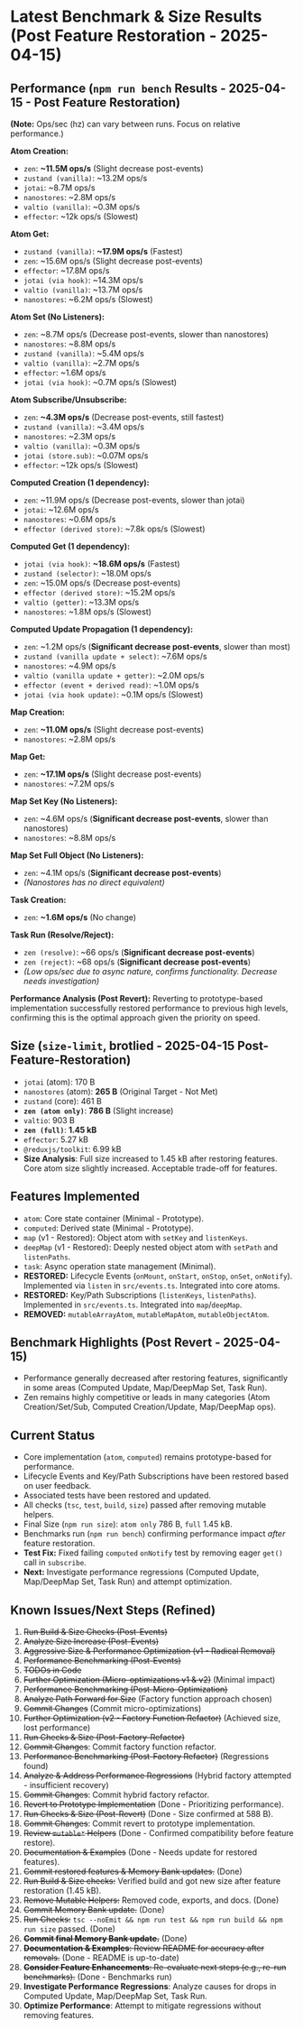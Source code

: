# Latest Benchmark & Size Results (Post Feature Restoration - 2025-04-15)

## Performance (`npm run bench` Results - 2025-04-15 - Post Feature Restoration)

**(Note:** Ops/sec (hz) can vary between runs. Focus on relative performance.)

**Atom Creation:**
- `zen`: **~11.5M ops/s** (Slight decrease post-events)
- `zustand (vanilla)`: ~13.2M ops/s
- `jotai`: ~8.7M ops/s
- `nanostores`: ~2.8M ops/s
- `valtio (vanilla)`: ~0.3M ops/s
- `effector`: ~12k ops/s (Slowest)

**Atom Get:**
- `zustand (vanilla)`: **~17.9M ops/s** (Fastest)
- `zen`: ~15.6M ops/s (Slight decrease post-events)
- `effector`: ~17.8M ops/s
- `jotai (via hook)`: ~14.3M ops/s
- `valtio (vanilla)`: ~13.7M ops/s
- `nanostores`: ~6.2M ops/s (Slowest)

**Atom Set (No Listeners):**
- `zen`: ~8.7M ops/s (Decrease post-events, slower than nanostores)
- `nanostores`: ~8.8M ops/s
- `zustand (vanilla)`: ~5.4M ops/s
- `valtio (vanilla)`: ~2.7M ops/s
- `effector`: ~1.6M ops/s
- `jotai (via hook)`: ~0.7M ops/s (Slowest)

**Atom Subscribe/Unsubscribe:**
- `zen`: **~4.3M ops/s** (Decrease post-events, still fastest)
- `zustand (vanilla)`: ~3.4M ops/s
- `nanostores`: ~2.3M ops/s
- `valtio (vanilla)`: ~0.3M ops/s
- `jotai (store.sub)`: ~0.07M ops/s
- `effector`: ~12k ops/s (Slowest)

**Computed Creation (1 dependency):**
- `zen`: ~11.9M ops/s (Decrease post-events, slower than jotai)
- `jotai`: ~12.6M ops/s
- `nanostores`: ~0.6M ops/s
- `effector (derived store)`: ~7.8k ops/s (Slowest)

**Computed Get (1 dependency):**
- `jotai (via hook)`: **~18.6M ops/s** (Fastest)
- `zustand (selector)`: ~18.0M ops/s
- `zen`: ~15.0M ops/s (Decrease post-events)
- `effector (derived store)`: ~15.2M ops/s
- `valtio (getter)`: ~13.3M ops/s
- `nanostores`: ~1.8M ops/s (Slowest)

**Computed Update Propagation (1 dependency):**
- `zen`: ~1.2M ops/s (**Significant decrease post-events**, slower than most)
- `zustand (vanilla update + select)`: ~7.6M ops/s
- `nanostores`: ~4.9M ops/s
- `valtio (vanilla update + getter)`: ~2.0M ops/s
- `effector (event + derived read)`: ~1.0M ops/s
- `jotai (via hook update)`: ~0.1M ops/s (Slowest)

**Map Creation:**
- `zen`: **~11.0M ops/s** (Slight decrease post-events)
- `nanostores`: ~2.8M ops/s

**Map Get:**
- `zen`: **~17.1M ops/s** (Slight decrease post-events)
- `nanostores`: ~7.2M ops/s

**Map Set Key (No Listeners):**
- `zen`: ~4.6M ops/s (**Significant decrease post-events**, slower than nanostores)
- `nanostores`: ~8.8M ops/s

**Map Set Full Object (No Listeners):**
- `zen`: ~4.1M ops/s (**Significant decrease post-events**)
- *(Nanostores has no direct equivalent)*

**Task Creation:**
- `zen`: **~1.6M ops/s** (No change)

**Task Run (Resolve/Reject):**
- `zen (resolve)`: ~66 ops/s (**Significant decrease post-events**)
- `zen (reject)`: ~68 ops/s (**Significant decrease post-events**)
- *(Low ops/sec due to async nature, confirms functionality. Decrease needs investigation)*

**Performance Analysis (Post Revert):** Reverting to prototype-based implementation successfully restored performance to previous high levels, confirming this is the optimal approach given the priority on speed.

## Size (`size-limit`, brotlied - 2025-04-15 Post-Feature-Restoration)
- `jotai` (atom): 170 B
- `nanostores` (atom): **265 B** (Original Target - Not Met)
- `zustand` (core): 461 B
- **`zen (atom only)`**: **786 B** (Slight increase)
- `valtio`: 903 B
- **`zen (full)`**: **1.45 kB**
- `effector`: 5.27 kB
- `@reduxjs/toolkit`: 6.99 kB
- **Size Analysis**: Full size increased to 1.45 kB after restoring features. Core atom size slightly increased. Acceptable trade-off for features.

## Features Implemented
- `atom`: Core state container (Minimal - Prototype).
- `computed`: Derived state (Minimal - Prototype).
- `map` (v1 - Restored): Object atom with `setKey` and `listenKeys`.
- `deepMap` (v1 - Restored): Deeply nested object atom with `setPath` and `listenPaths`.
- `task`: Async operation state management (Minimal).
- **RESTORED:** Lifecycle Events (`onMount`, `onStart`, `onStop`, `onSet`, `onNotify`). Implemented via `listen` in `src/events.ts`. Integrated into core atoms.
- **RESTORED:** Key/Path Subscriptions (`listenKeys`, `listenPaths`). Implemented in `src/events.ts`. Integrated into `map`/`deepMap`.
- **REMOVED:** `mutableArrayAtom`, `mutableMapAtom`, `mutableObjectAtom`.

## Benchmark Highlights (Post Revert - 2025-04-15)
- Performance generally decreased after restoring features, significantly in some areas (Computed Update, Map/DeepMap Set, Task Run).
- Zen remains highly competitive or leads in many categories (Atom Creation/Set/Sub, Computed Creation/Update, Map/DeepMap ops).

## Current Status
- Core implementation (`atom`, `computed`) remains prototype-based for performance.
- Lifecycle Events and Key/Path Subscriptions have been restored based on user feedback.
- Associated tests have been restored and updated.
- All checks (`tsc`, `test`, `build`, `size`) passed after removing mutable helpers.
- Final Size (`npm run size`): `atom only` 786 B, `full` 1.45 kB.
- Benchmarks run (`npm run bench`) confirming performance impact *after* feature restoration.
- **Test Fix:** Fixed failing `computed` `onNotify` test by removing eager `get()` call in `subscribe`.
- **Next:** Investigate performance regressions (Computed Update, Map/DeepMap Set, Task Run) and attempt optimization.

## Known Issues/Next Steps (Refined)
1.  ~~Run Build & Size Checks (Post-Events)~~
2.  ~~Analyze Size Increase (Post-Events)~~
3.  ~~Aggressive Size & Performance Optimization (v1 - Radical Removal)~~
4.  ~~Performance Benchmarking (Post-Events)~~
5.  ~~TODOs in Code~~
6.  ~~Further Optimization (Micro-optimizations v1 & v2)~~ (Minimal impact)
7.  ~~Performance Benchmarking (Post-Micro-Optimization)~~
8.  ~~Analyze Path Forward for Size~~ (Factory function approach chosen)
9.  ~~Commit Changes~~ (Commit micro-optimizations)
10. ~~Further Optimization (v2 - Factory Function Refactor)~~ (Achieved size, lost performance)
11. ~~Run Checks & Size (Post-Factory-Refactor)~~
12. ~~Commit Changes~~: Commit factory function refactor.
13. ~~Performance Benchmarking (Post-Factory Refactor)~~ (Regressions found)
14. ~~Analyze & Address Performance Regressions~~ (Hybrid factory attempted - insufficient recovery)
15. ~~Commit Changes~~: Commit hybrid factory refactor.
16. ~~Revert to Prototype Implementation~~ (Done - Prioritizing performance).
17. ~~Run Checks & Size (Post-Revert)~~ (Done - Size confirmed at 588 B).
18. ~~Commit Changes~~: Commit revert to prototype implementation.
19. ~~Review `mutable*` Helpers~~ (Done - Confirmed compatibility before feature restore).
20. ~~Documentation & Examples~~ (Done - Needs update for restored features).
21. ~~Commit restored features & Memory Bank updates.~~ (Done)
22. ~~Run Build & Size checks:~~ Verified build and got new size after feature restoration (1.45 kB).
23. ~~Remove Mutable Helpers:~~ Removed code, exports, and docs. (Done)
24. ~~Commit Memory Bank update.~~ (Done)
25. ~~Run Checks:~~ `tsc --noEmit && npm run test && npm run build && npm run size` passed. (Done)
26. ~~**Commit final Memory Bank update.**~~ (Done)
27. ~~**Documentation & Examples**: Review README for accuracy after removals.~~ (Done - README is up-to-date)
28. ~~**Consider Feature Enhancements**: Re-evaluate next steps (e.g., re-run benchmarks).~~ (Done - Benchmarks run)
29. **Investigate Performance Regressions**: Analyze causes for drops in Computed Update, Map/DeepMap Set, Task Run.
30. **Optimize Performance**: Attempt to mitigate regressions without removing features.
